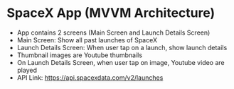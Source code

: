 # SpaceX App (MVVM Architecture)

* App contains 2 screens (Main Screen and Launch Details Screen)
* Main Screen: Show all past launches of SpaceX
* Launch Details Screen: When user tap on a launch, show launch details
* Thumbnail images are Youtube thumbnails
* On Launch Details Screen, when user tap on image, Youtube video are played
* API Link: https://api.spacexdata.com/v2/launches
